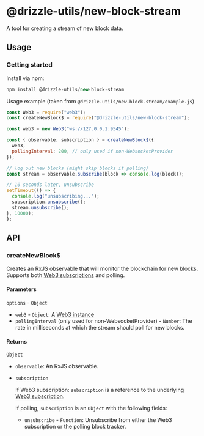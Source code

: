 # @drizzle-utils/new-block-stream

A tool for creating a stream of new block data.

## Usage

### Getting started

Install via npm:

```js
npm install @drizzle-utils/new-block-stream
```

Usage example (taken from `@drizzle-utils/new-block-stream/example.js`)

```js
const Web3 = require("web3");
const createNewBlock$ = require("@drizzle-utils/new-block-stream");

const web3 = new Web3("ws://127.0.0.1:9545");

const { observable, subscription } = createNewBlock$({
  web3,
  pollingInterval: 200, // only used if non-WebsocketProvider
});

// log out new blocks (might skip blocks if polling)
const stream = observable.subscribe(block => console.log(block));

// 10 seconds later, unsubscribe
setTimeout(() => {
  console.log("unsubscribing...");
  subscription.unsubscribe();
  stream.unsubscribe();
}, 10000);
};

```

## API

### createNewBlock$

Creates an RxJS observable that will monitor the blockchain for new blocks. Supports both [Web3 subscriptions](https://web3js.readthedocs.io/en/1.0/web3-eth-subscribe.html#eth-subscribe) and polling.

#### Parameters

`options` - `Object`
  - `web3` - `Object`: A [Web3 instance](https://web3js.readthedocs.io/en/1.0/web3.html#web3)
  - `pollingInterval` (only used for non-WebsocketProvider) - `Number`: The rate in milliseconds at which the stream should poll for new blocks.


#### Returns

`Object`

- `observable`: An RxJS observable.
- `subscription`

  If Web3 subscription: `subscription` is a reference to the underlying [Web3 subscription](https://web3js.readthedocs.io/en/1.0/web3-eth-subscribe.html#eth-subscribe).

  If polling, `subscription` is an `Object` with the following fields:
  - `unsubscribe` - `Function`: Unsubscribe from either the Web3 subscription or the polling block tracker.
